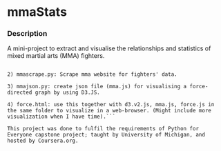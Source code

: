 # mmaStats

### Description

A mini-project to extract and visualise the relationships and statistics of mixed martial arts (MMA) fighters.

```1) mmacreatepy.py: Create sqlite database and schema for holding data

2) mmascrape.py: Scrape mma website for fighters' data.

3) mmajson.py: create json file (mma.js) for visualising a force-directed graph by using D3.JS.

4) force.html: use this together with d3.v2.js, mma.js, force.js in the same folder to visualize in a web-browser. (Might include more visualization when I have time).```

This project was done to fulfil the requirements of Python for Everyone capstone project; taught by University of Michigan, and hosted by Coursera.org.

